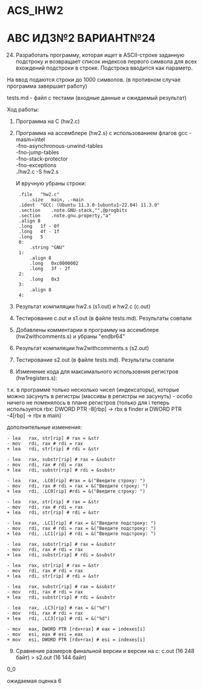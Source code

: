# ACS_IHW2

# АВС ИДЗ№2 ВАРИАНТ№24

24. Разработать программу, которая ищет в ASCII-строке заданную
подстроку и возвращает список индексов первого символа для
всех вхождений подстроки в строке. Подстрока вводится как параметр.

На ввод подаются строки до 1000 символов. (в противном случае программа завершает работу)

tests.md - файл с тестами (входные данные и ожидаемый результат)

Ход работы:

1. Программа на C (hw2.c)

2. Программа на ассемблере (hw2.s) с использованием флагов gcc -masm=intel \
    -fno-asynchronous-unwind-tables \
    -fno-jump-tables \
    -fno-stack-protector \
    -fno-exceptions \
    ./hw2.c -S hw2.s
    
    И вручную убраны строки:
    
    	.file	"hw2.c"
            .size	main, .-main
        .ident	"GCC: (Ubuntu 11.3.0-1ubuntu1~22.04) 11.3.0"
        .section	.note.GNU-stack,"",@progbits
        .section	.note.gnu.property,"a"
        .align 8
        .long	1f - 0f
        .long	4f - 1f
        .long	5
        0:
            .string	"GNU"
        1:
            .align 8
            .long	0xc0000002
            .long	3f - 2f
        2:
            .long	0x3
        3:
            .align 8
        4:



3. Результат компиляции hw2.s (s1.out) и hw2.c (c.out)

4. Тестирование c.out и s1.out (в файле tests.md). Результаты совпали

5. Добавлены комментарии в программу на ассемблере (hw2withcomments.s) и убраны "endbr64"

6. Результат компиляции hw2withcomments.s (s2.out)

7. Тестирование s2.out (в файле tests.md). Результаты совпали

8. Изменение кода для максимального использовния регистров (hw1registers.s):

т.к. в программе только несколько чисел (индексаторы), которые можно засунуть в регистры (массивы в регистры не засунуть) - особо ничего не поменялось в плане регистров (только для i теперь используется rbx: DWORD PTR -8[rbp] -> rbx в finder и DWORD PTR -4[rbp] -> rbx в main)

дополнительные изменения:

    - lea	rax, str[rip] # rax = &str
	- mov	rdi, rax # rdi = rax
    + lea	rdi, str[rip] # rdi = &str
    
    - lea	rax, substr[rip] # rax = &substr
	- mov	rdi, rax # rdi = rax
    + lea	rdi, substr[rip] # rdi = &substr
    
    - lea	rax, .LC0[rip] #rax = &("Введите строку: ")
	- mov	rdi, rax # rdi = rax = &("Введите строку: ")
    + lea	rdi, .LC0[rip] #rdi = &("Введите строку: ")
    
    - lea	rax, str[rip] # rax = &str
	- mov	rdi, rax # rdi = rax
    + lea	rdi, str[rip] # rdi = &str
    
    - lea	rax, .LC1[rip] # rax = &("Введите подстроку: ")
	- mov	rdi, rax # rdi = rax = &("Введите подстроку: ")
    + lea	rdi, .LC1[rip] # rdi = &("Введите подстроку: ")
    
    - lea	rax, substr[rip] # rax = &substr
	- mov	rdi, rax # rdi = rax
    + lea	rdi, substr[rip] # rdi = &substr
    
    - lea	rax, str[rip] # rax = &str
	- mov	rdi, rax # rdi = rax
    + lea	rdi, str[rip] # rdi = &str
    
    - lea	rax, substr[rip] # rax = &substr
	- mov	rdi, rax # rdi = rax
    + lea	rdi, substr[rip] # rdi = &substr

    - lea	rax, .LC3[rip] # rax = &("%d")
	- mov	rdi, rax # rdi = rax
    + lea	rdi, .LC3[rip] # rdi = &("%d")
    
    - mov	eax, DWORD PTR [rdx+rax] # eax = indexes[i]
	- mov	esi, eax # esi = eax
    + mov	esi, DWORD PTR [rdx+rax] # esi = indexes[i]

9. Сравнение размеров финальной версии и версии на c: 
c.out (16 248 байт) > s2.out (16 144 байт)

0_0

ожидаемая оценка 6 
